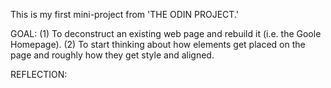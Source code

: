This is my first mini-project from 'THE ODIN PROJECT.' 

GOAL: (1) To deconstruct an existing web page and rebuild it (i.e. the Goole Homepage). (2) To start thinking about how elements get placed on the page and roughly how they get style and aligned.

REFLECTION:
